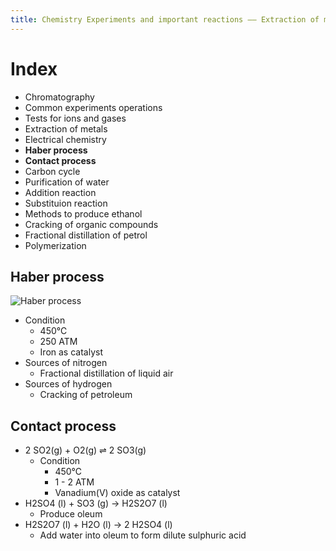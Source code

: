 ```yaml
---
title: Chemistry Experiments and important reactions —— Extraction of meatals
---
```


# Index

- Chromatography
- Common experiments operations
- Tests for ions and gases
- Extraction of metals
- Electrical chemistry
- **Haber process**
- **Contact process**
- Carbon cycle
- Purification of water
- Addition reaction
- Substituion reaction
- Methods to produce ethanol
- Cracking of organic compounds
- Fractional distillation of petrol
- Polymerization

## Haber process

![Haber process](https://AugensternJiang.github.io/img/Haber_process.png)

- Condition
    - 450℃
    - 250 ATM
    - Iron as catalyst
- Sources of nitrogen
    - Fractional distillation of liquid air
- Sources of hydrogen
    - Cracking of petroleum

## Contact process

- 2 SO2(g) + O2(g) ⇌ 2 SO3(g)
    - Condition
        - 450℃
        - 1 - 2 ATM
        - Vanadium(V) oxide as catalyst
- H2SO4 (l) + SO3 (g) → H2S2O7 (l)
    - Produce oleum
- H2S2O7 (l) + H2O (l) → 2 H2SO4 (l)
    - Add water into oleum to form dilute sulphuric acid